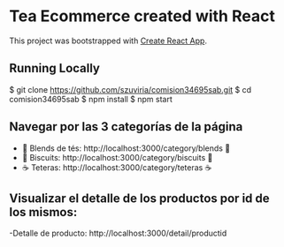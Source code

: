 # Tea Ecommerce created with React

This project was bootstrapped with [Create React App](https://github.com/facebook/create-react-app).

## Running Locally
$ git clone https://github.com/szuviria/comision34695sab.git
$ cd comision34695sab
$ npm install
$ npm start

## Navegar por las 3 categorías de la página

- 🍵 Blends de tés: http://localhost:3000/category/blends 🍵
- 🍪 Biscuits: http://localhost:3000/category/biscuits 🍪
- ☕ Teteras: http://localhost:3000/category/teteras ☕

## Visualizar el detalle de los productos por id de los mismos:

-Detalle de producto: http://localhost:3000/detail/productid

